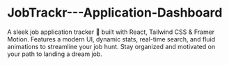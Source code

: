 # JobTrackr---Application-Dashboard
A sleek job application tracker 🚀 built with React, Tailwind CSS &amp; Framer Motion. Features a modern UI, dynamic stats, real-time search, and fluid animations to streamline your job hunt. Stay organized and motivated on your path to landing a dream job.
